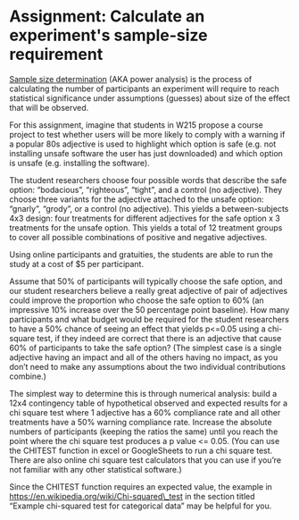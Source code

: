 # Assignment: Calculate an experiment's sample-size requirement

[<span class="underline">Sample size determination</span>](https://en.wikipedia.org/wiki/Sample_size_determination) (AKA power analysis) is the process of calculating the number of participants an experiment will require to reach statistical significance under assumptions (guesses) about size of the effect that will be observed.

For this assignment, imagine that students in W215 propose a course project to test whether users will be more likely to comply with a warning if a popular 80s adjective is used to highlight which option is safe (e.g. not installing unsafe software the user has just downloaded) and which option is unsafe (e.g. installing the software).

The student researchers choose four possible words that describe the safe option: “bodacious”, “righteous”, “tight”, and a control (no adjective). They choose three variants for the adjective attached to the unsafe option: “gnarly”, “grody”, or a control (no adjective). This yields a between-subjects 4x3 design: four treatments for different adjectives for the safe option x 3 treatments for the unsafe option. This yields a total of 12 treatment groups to cover all possible combinations of positive and negative adjectives.

Using online participants and gratuities, the students are able to run the study at a cost of $5 per participant.

Assume that 50% of participants will typically choose the safe option, and our student researchers believe a really great adjective of pair of adjectives could improve the proportion who choose the safe option to 60% (an impressive 10% increase over the 50 percentage point baseline). How many participants and what budget would be required for the student researchers to have a 50% chance of seeing an effect that yields p\<=0.05 using a chi-square test, if they indeed are correct that there is an adjective that cause 60% of participants to take the safe option? (The simplest case is a single adjective having an impact and all of the others having no impact, as you don’t need to make any assumptions about the two individual contributions combine.)

The simplest way to determine this is through numerical analysis: build a 12x4 contingency table of hypothetical observed and expected results for a chi square test where 1 adjective has a 60% compliance rate and all other treatments have a 50% warning compliance rate. Increase the absolute numbers of participants (keeping the ratios the same) until you reach the point where the chi square test produces a p value \<= 0.05. (You can use the CHITEST function in excel or GoogleSheets to run a chi square test. There are also online chi square test calculators that you can use if you’re not familiar with any other statistical software.)

Since the CHITEST function requires an expected value, the example in [<span class="underline">https://en.wikipedia.org/wiki/Chi-squared\_test</span>](https://en.wikipedia.org/wiki/Chi-squared_test) in the section titled “Example chi-squared test for categorical data” may be helpful for you.